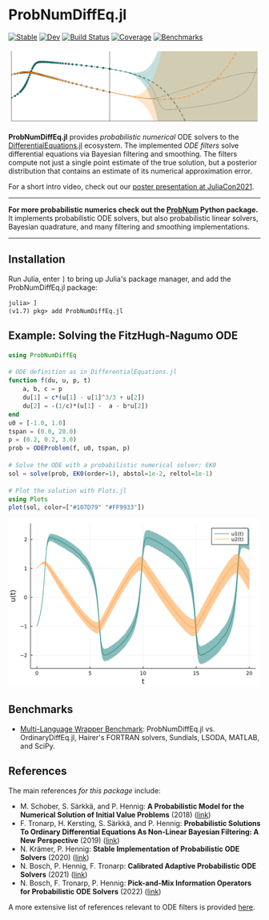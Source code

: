 # ProbNumDiffEq.jl



[![Stable](https://img.shields.io/badge/docs-stable-blue.svg)](https://nathanaelbosch.github.io/ProbNumDiffEq.jl/stable)
[![Dev](https://img.shields.io/badge/docs-dev-blue.svg)](https://nathanaelbosch.github.io/ProbNumDiffEq.jl/dev)
[![Build Status](https://github.com/nathanaelbosch/ProbNumDiffEq.jl/workflows/CI/badge.svg)](https://github.com/nathanaelbosch/ProbNumDiffEq.jl/actions)
[![Coverage](https://codecov.io/gh/nathanaelbosch/ProbNumDiffEq.jl/branch/main/graph/badge.svg?token=eufIemCGXn)](https://codecov.io/gh/nathanaelbosch/ProbNumDiffEq.jl)
[![Benchmarks](http://img.shields.io/badge/benchmarks-ipynb-blueviolet.svg)](./benchmarks/)
<!-- [![Code Style: Blue](https://img.shields.io/badge/code%20style-blue-4495d1.svg)](https://github.com/invenia/BlueStyle) -->
<!-- [![ColPrac: Contributor's Guide on Collaborative Practices for Community Packages](https://img.shields.io/badge/ColPrac-Contributor's%20Guide-blueviolet)](https://github.com/SciML/ColPrac) -->


![Banner](./examples/banner.svg?raw=true)

__ProbNumDiffEq.jl__ provides _probabilistic numerical_ ODE solvers to the
[DifferentialEquations.jl](https://docs.sciml.ai/stable/) ecosystem.
The implemented _ODE filters_ solve differential equations via Bayesian filtering and smoothing. The filters compute not just a single point estimate of the true solution, but a posterior distribution that contains an estimate of its numerical approximation error.

For a short intro video, check out our [poster presentation at JuliaCon2021](https://www.youtube.com/watch?v=EMFl6ytP3iQ).

---

__For more probabilistic numerics check out the [ProbNum](https://www.probabilistic-numerics.org/en/latest/) Python package.__
It implements probabilistic ODE solvers, but also probabilistic linear solvers, Bayesian quadrature, and many filtering and smoothing implementations.

---

## Installation
Run Julia, enter `]` to bring up Julia's package manager, and add the ProbNumDiffEq.jl package:
```
julia> ]
(v1.7) pkg> add ProbNumDiffEq.jl
```


## Example: Solving the FitzHugh-Nagumo ODE
```julia
using ProbNumDiffEq

# ODE definition as in DifferentialEquations.jl
function f(du, u, p, t)
    a, b, c = p
    du[1] = c*(u[1] - u[1]^3/3 + u[2])
    du[2] = -(1/c)*(u[1] -  a - b*u[2])
end
u0 = [-1.0, 1.0]
tspan = (0.0, 20.0)
p = (0.2, 0.2, 3.0)
prob = ODEProblem(f, u0, tspan, p)

# Solve the ODE with a probabilistic numerical solver: EK0
sol = solve(prob, EK0(order=1), abstol=1e-2, reltol=1e-1)

# Plot the solution with Plots.jl
using Plots
plot(sol, color=["#107D79" "#FF9933"])
```
![Fitzhugh-Nagumo Solution](./examples/fitzhughnagumo.svg?raw=true "Fitzhugh-Nagumo Solution")


## Benchmarks
- [Multi-Language Wrapper Benchmark](./benchmarks/multi-language-wrappers.ipynb):
  ProbNumDiffEq.jl vs. OrdinaryDiffEq.jl, Hairer's FORTRAN solvers, Sundials, LSODA, MATLAB, and SciPy.


## References
The main references _for this package_ include:
- M. Schober, S. Särkkä, and P. Hennig: **A Probabilistic Model for the Numerical Solution of Initial Value Problems** (2018) ([link](https://link.springer.com/article/10.1007/s11222-017-9798-7))
- F. Tronarp, H. Kersting, S. Särkkä, and P. Hennig: **Probabilistic Solutions To Ordinary Differential Equations As Non-Linear Bayesian Filtering: A New Perspective** (2019) ([link](https://link.springer.com/article/10.1007/s11222-019-09900-1))
- N. Krämer, P. Hennig: **Stable Implementation of Probabilistic ODE Solvers** (2020) ([link](https://arxiv.org/abs/2012.10106))
- N. Bosch, P. Hennig, F. Tronarp: **Calibrated Adaptive Probabilistic ODE Solvers** (2021) ([link](http://proceedings.mlr.press/v130/bosch21a.html))
- N. Bosch, F. Tronarp, P. Hennig: **Pick-and-Mix Information Operators for Probabilistic ODE Solvers** (2022) ([link](https://arxiv.org/abs/2110.10770))

A more extensive list of references relevant to ODE filters is provided [here](https://nathanaelbosch.github.io/ProbNumDiffEq.jl/stable/#References).
